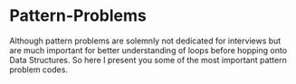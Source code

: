 # Pattern-Problems
Although pattern problems are solemnly not dedicated for interviews but are much important for better understanding of loops before hopping onto Data Structures. So here I present you some of the most important pattern problem codes.
